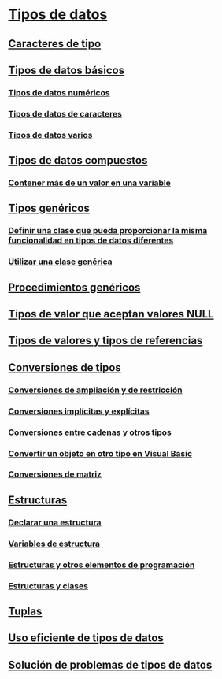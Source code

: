 # [Tipos de datos](index.md)
## [Caracteres de tipo](type-characters.md)
## [Tipos de datos básicos](elementary-data-types.md)
### [Tipos de datos numéricos](numeric-data-types.md)
### [Tipos de datos de caracteres](character-data-types.md)
### [Tipos de datos varios](miscellaneous-data-types.md)
## [Tipos de datos compuestos](composite-data-types.md)
### [Contener más de un valor en una variable](how-to-hold-more-than-one-value-in-a-variable.md)
## [Tipos genéricos](generic-types.md)
### [Definir una clase que pueda proporcionar la misma funcionalidad en tipos de datos diferentes](how-to-define-a-class-that-can-provide-identical-functionality.md)
### [Utilizar una clase genérica](how-to-use-a-generic-class.md)
## [Procedimientos genéricos](generic-procedures.md)
## [Tipos de valor que aceptan valores NULL](nullable-value-types.md)
## [Tipos de valores y tipos de referencias](value-types-and-reference-types.md)
## [Conversiones de tipos](type-conversions.md)
### [Conversiones de ampliación y de restricción](widening-and-narrowing-conversions.md)
### [Conversiones implícitas y explícitas](implicit-and-explicit-conversions.md)
### [Conversiones entre cadenas y otros tipos](conversions-between-strings-and-other-types.md)
### [Convertir un objeto en otro tipo en Visual Basic](how-to-convert-an-object-to-another-type.md)
### [Conversiones de matriz](array-conversions.md)
## [Estructuras](structures.md)
### [Declarar una estructura](how-to-declare-a-structure.md)
### [Variables de estructura](structure-variables.md)
### [Estructuras y otros elementos de programación](structures-and-other-programming-elements.md)
### [Estructuras y clases](structures-and-classes.md)
## [Tuplas](tuples.md)
## [Uso eficiente de tipos de datos](efficient-use-of-data-types.md)
## [Solución de problemas de tipos de datos](troubleshooting-data-types.md)